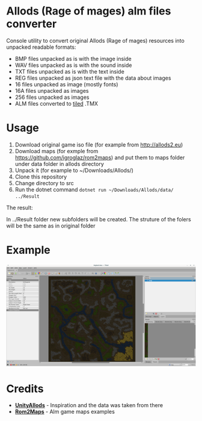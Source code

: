 Allods (Rage of mages) alm files converter
==========
Console utility to convert original Allods (Rage of mages) resources into unpacked readable formats:

- BMP files unpacked as is with the image inside
- WAV files unpacked as is with the sound inside
- TXT files unpacked as is with the text inside
- REG files unpacked as json text file with the data about images
- 16 files unpacked as image (mostly fonts)
- 16A files unpacked as images
- 256 files unpacked as images
- ALM files converted to [tiled](https://www.mapeditor.org/) .TMX

Usage
==========

1. Download original game iso file (for example from http://allods2.eu)
2. Download maps (for exmple from https://github.com/igroglaz/rom2maps) and put them to maps folder under data folder in allods directory
3. Unpack it (for example to ~/Downloads/Allods/)
4. Clone this repository
5. Change directory to src
6. Run the dotnet command `dotnet run ~/Downloads/Allods/data/ ../Result`

The result:

In ../Result folder new subfolders will be created.
The struture of the folers will be the same as in original folder

Example
=========

![](./Example.png)

Credits
==========

- [**UnityAllods**](https://github.com/jewalky/UnityAllods) - Inspiration and the data was taken from there
- [**Rom2Maps**](https://github.com/igroglaz/rom2maps) - Alm game maps examples
